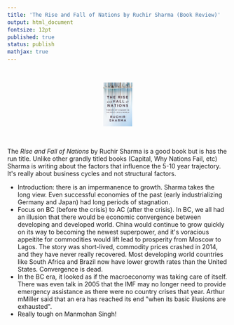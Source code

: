 ```yaml
---
title: 'The Rise and Fall of Nations by Ruchir Sharma (Book Review)'
output: html_document
fontsize: 12pt
published: true
status: publish
mathjax: true
---
```


<br>
<p align="center"><img src="/figures/rise_and_fall.jpg" width="13%"></p>
<br>


The *Rise and Fall of Nations* by Ruchir Sharma is a good book but is has the run title. Unlike other grandly titled books (Capital, Why Nations Fail, etc) Sharma is writing about the factors that influence the 5-10 year trajectory. It's really about business cycles and not structural factors. 

* Introduction: there is an impermanence to growth. Sharma takes the long view. Even successful economies of the past (early industrializing Germany and Japan) had long periods of stagnation. 
* Focus on BC (before the crisis) to AC (after the crisis). In BC, we all had an illusion that there would be economic convergence between developing and developed world. China would continue to grow quickly on its way to becoming the newest superpower, and it's voracious appeitite for commodities would lift lead to prosperity from Moscow to Lagos. The story was short-lived, commodity prices crashed in 2014, and they have never really recovered. Most developing world countries like South Africa and Brazil now have lower growth rates than the United States. Convergence is dead. 
* In the BC era, it looked as if the macroeconomy was taking care of itself. There was even talk in 2005 that the IMF may no longer need to provide emergency assistance as there were no country crises that year. Arthur mMiller said that an era has reached its end "when its basic illusions are exhausted". 
* Really tough on Manmohan Singh!


